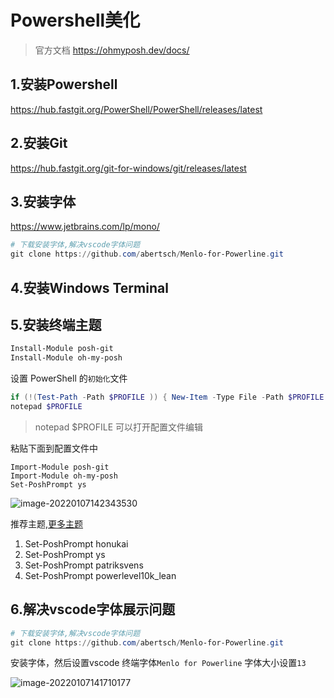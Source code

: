 # Powershell美化

> 官方文档 https://ohmyposh.dev/docs/

## 1.安装Powershell

https://hub.fastgit.org/PowerShell/PowerShell/releases/latest

## 2.安装Git

https://hub.fastgit.org/git-for-windows/git/releases/latest

## 3.安装字体

https://www.jetbrains.com/lp/mono/

```powershell
# 下载安装字体,解决vscode字体问题
git clone https://github.com/abertsch/Menlo-for-Powerline.git
```

## 4.安装Windows Terminal 

## 5.安装终端主题

```powershell
Install-Module posh-git
Install-Module oh-my-posh
```

设置 PowerShell 的`初始化`文件

```powershell
if (!(Test-Path -Path $PROFILE )) { New-Item -Type File -Path $PROFILE -Force }
notepad $PROFILE
```

> notepad $PROFILE 可以打开配置文件编辑

粘贴下面到配置文件中

```
Import-Module posh-git
Import-Module oh-my-posh
Set-PoshPrompt ys
```

![image-20220107142343530](https://cruder-figure-bed.oss-cn-beijing.aliyuncs.com/markdown/2022/01/07/02-23-43-728.png)

推荐主题,[更多主题](https://ohmyposh.dev/docs/themes/)

1. Set-PoshPrompt honukai
2. Set-PoshPrompt ys
3. Set-PoshPrompt patriksvens
4. Set-PoshPrompt powerlevel10k_lean

## 6.解决vscode字体展示问题

```powershell
# 下载安装字体,解决vscode字体问题
git clone https://github.com/abertsch/Menlo-for-Powerline.git
```

安装字体，然后设置vscode 终端字体`Menlo for Powerline` 字体大小设置`13`

![image-20220107141710177](https://cruder-figure-bed.oss-cn-beijing.aliyuncs.com/markdown/2022/01/07/02-17-10-443.png)

